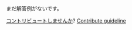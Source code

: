 
まだ解答例がないです。

[コントリビュートしませんか](https://github.com/BFEdev/BFE.dev-solutions/blob/main/react/proxy-state-valtio_ja.md)?  [Contribute guideline](https://github.com/BFEdev/BFE.dev-solutions#how-to-contribute)
